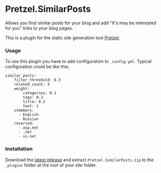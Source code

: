 # Pretzel.SimilarPosts

Allows you find similar posts for your blog and add "It's may be interested for you" links to your blog pages.

This is a plugin for the static site generation tool [Pretzel](https://github.com/Code52/pretzel).

### Usage

To use this plugin you have to add configuration to `_config.yml`. Typical configuration could be like this:

```
similar_posts:
    filter_threshold: 0.3
    related_count: 3
    weight:
        categories: 0.1
        tags: 0.3
        title: 0.2
        text: 1
    stemmers:
      - English
      - Russian
    reserved:
      - asp.net
      - .net
      - vs.net
```



### Installation

Download the [latest release](https://github.com/sergeyzwezdin/Pretzel.SimilarPosts/releases/latest) and extract `Pretzel.SimilarPosts.zip` to the `_plugins` folder at the root of your site folder.